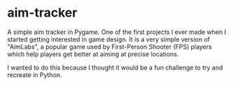 # aim-tracker
A simple aim tracker in Pygame. One of the first projects I ever made when I started getting interested in game design. It is a very simple version of "AimLabs", a popular game used by First-Person Shooter (FPS) players which help players get better at aiming at precise locations. 

I wanted to do this because I thought it would be a fun challenge to try and recreate in Python. 

